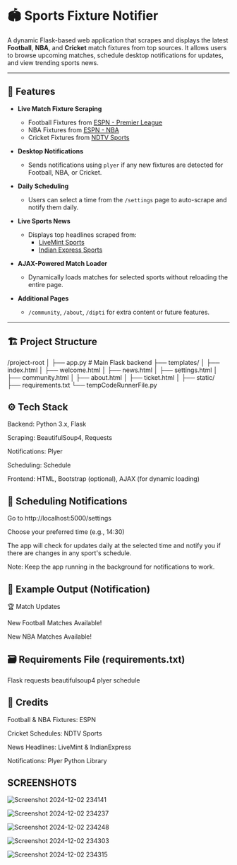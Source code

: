 # 🏟️ Sports Fixture Notifier 

A dynamic Flask-based web application that scrapes and displays the latest **Football**, **NBA**, and **Cricket** match fixtures from top sources. It allows users to browse upcoming matches, schedule desktop notifications for updates, and view trending sports news.

---

## 📌 Features

- **Live Match Fixture Scraping**
  - Football Fixtures from [ESPN - Premier League](https://www.espn.in/football/fixtures?league=eng.1)
  - NBA Fixtures from [ESPN - NBA](https://www.espn.com/nba/schedule)
  - Cricket Fixtures from [NDTV Sports](https://sports.ndtv.com/cricket/schedules-fixtures)

- **Desktop Notifications**
  - Sends notifications using `plyer` if any new fixtures are detected for Football, NBA, or Cricket.

- **Daily Scheduling**
  - Users can select a time from the `/settings` page to auto-scrape and notify them daily.

- **Live Sports News**
  - Displays top headlines scraped from:
    - [LiveMint Sports](https://www.livemint.com/sports)
    - [Indian Express Sports](https://indianexpress.com/section/sports/)

- **AJAX-Powered Match Loader**
  - Dynamically loads matches for selected sports without reloading the entire page.

- **Additional Pages**
  - `/community`, `/about`, `/dipti` for extra content or future features.

---

## 🏗️ Project Structure
/project-root
│
├── app.py                  # Main Flask backend
├── templates/
│   ├── index.html
│   ├── welcome.html
│   ├── news.html
│   ├── settings.html
│   ├── community.html
│   ├── about.html
│   ├── ticket.html
│
├── static/                 
├── requirements.txt
└── tempCodeRunnerFile.py



## ⚙️ Tech Stack

Backend: Python 3.x, Flask

Scraping: BeautifulSoup4, Requests

Notifications: Plyer

Scheduling: Schedule

Frontend: HTML, Bootstrap (optional), AJAX (for dynamic loading)


## 📅 Scheduling Notifications

Go to http://localhost:5000/settings

Choose your preferred time (e.g., 14:30)

The app will check for updates daily at the selected time and notify you if there are changes in any sport's schedule.

Note: Keep the app running in the background for notifications to work.



## 🧪 Example Output (Notification)
🏆 Match Updates

New Football Matches Available!

New NBA Matches Available!


## 🗃 Requirements File (requirements.txt)
Flask
requests
beautifulsoup4
plyer
schedule


## 📢 Credits
Football & NBA Fixtures: ESPN

Cricket Schedules: NDTV Sports

News Headlines: LiveMint & IndianExpress

Notifications: Plyer Python Library


## SCREENSHOTS

![Screenshot 2024-12-02 234141](https://github.com/user-attachments/assets/e470828f-c474-4fc0-9f8d-bf179e958e5c)

![Screenshot 2024-12-02 234237](https://github.com/user-attachments/assets/d2f14280-1b2a-4760-b28c-2f48d3f7c488)

![Screenshot 2024-12-02 234248](https://github.com/user-attachments/assets/02ed6a64-9b73-4ec6-8370-6a06f35f453a)

![Screenshot 2024-12-02 234303](https://github.com/user-attachments/assets/5cb7562e-ffbe-4461-8833-c6edd7fe4d1c)

![Screenshot 2024-12-02 234315](https://github.com/user-attachments/assets/7e213eb3-64f0-4e11-82f4-7830f3cc79d9)



